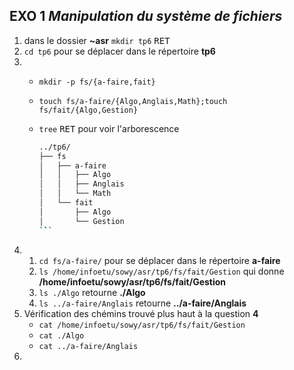 ## EXO 1 *Manipulation du système de fichiers*

1. dans le dossier **~asr** `mkdir tp6` <kbd>RET</kbd>
2. `cd tp6` pour se déplacer dans le répertoire **tp6**
3.
	- `mkdir -p fs/{a-faire,fait}`
	- `touch fs/a-faire/{Algo,Anglais,Math};touch fs/fait/{Algo,Gestion}`
	- `tree` <kbd>RET</kbd> pour voir l'arborescence

	  ```bash
	  ../tp6/
	  ├── fs
	  │   ├── a-faire
	  │   │   ├── Algo
	  │   │   ├── Anglais
	  │   │   └── Math
	  │   └── fait
	  │       ├── Algo
	  │       └── Gestion
  	  `̀``
4.
   1. `cd fs/a-faire/` pour se déplacer dans le répertoire **a-faire**
   2. `ls /home/infoetu/sowy/asr/tp6/fs/fait/Gestion` qui donne **/home/infoetu/sowy/asr/tp6/fs/fait/Gestion**
   3. `ls ./Algo` retourne **./Algo**
   4. `ls ../a-faire/Anglais` retourne **../a-faire/Anglais**
5. Vérification des chémins trouvé plus haut à la question **4**
   * `cat /home/infoetu/sowy/asr/tp6/fs/fait/Gestion`
   * `cat ./Algo`
   * `cat ../a-faire/Anglais`
6.